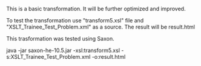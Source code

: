 This is a basic transformation. It will be further optimized and improved.

To test the transformation use "transform5.xsl" file and "XSLT_Trainee_Test_Problem.xml" as a source. The result will be result.html

This trasformation was tested using Saxon.

java -jar saxon-he-10.5.jar -xsl:transform5.xsl -s:XSLT_Trainee_Test_Problem.xml -o:result.html